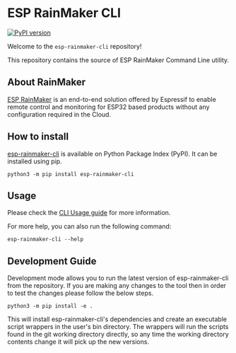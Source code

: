 # ESP RainMaker CLI

[![PyPI version](https://img.shields.io/pypi/v/esp-rainmaker-cli)](https://pypi.org/project/esp-rainmaker-cli/)

Welcome to the `esp-rainmaker-cli` repository!

This repository contains the source of ESP RainMaker Command Line utility.

## About RainMaker

[ESP RainMaker](https://github.com/espressif/esp-rainmaker)
is an end-to-end solution offered by Espressif to enable remote control and
monitoring for ESP32 based products without any configuration required in the Cloud.

## How to install

[esp-rainmaker-cli](https://pypi.org/project/esp-rainmaker-cli) is available on Python Package Index (PyPI).
It can be installed using pip.

```
python3 -m pip install esp-rainmaker-cli
```

## Usage

Please check the [CLI Usage guide](docs/README.md) for more information.

For more help, you can also run the following command:

```
esp-rainmaker-cli --help
```

## Development Guide

Development mode allows you to run the latest version of esp-rainmaker-cli from the repository.
If you are making any changes to the tool then in order to test the changes please follow the below steps.

```
python3 -m pip install -e .
```

This will install esp-rainmaker-cli's dependencies and create an executable script wrappers in the user's bin
directory. The wrappers will run the scripts found in the git working directory directly, so any time the working
directory contents change it will pick up the new versions.
